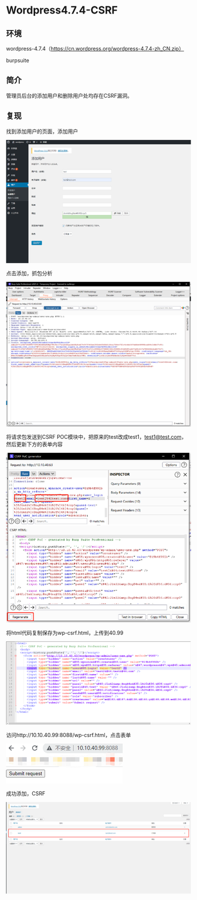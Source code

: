 # Wordpress4.7.4-CSRF

## 环境

wordpress-4.7.4（https://cn.wordpress.org/wordpress-4.7.4-zh_CN.zip）

burpsuite



## 简介

管理员后台的添加用户和删除用户处均存在CSRF漏洞。



## 复现
找到添加用户的页面，添加用户

![](image/7.png)

点击添加，抓包分析

![](image/8.png)

将请求包发送到CSRF POC模块中，把原来的test改成test1，test1@test.com，然后更新下方的表单内容

![](image/9.png)

将html代码复制保存为wp-csrf.html，上传到40.99


![](image/10.png)

访问http://10.10.40.99:8088/wp-csrf.html，点击表单

![](image/5.jpg)

成功添加，CSRF

![](image/12.png)